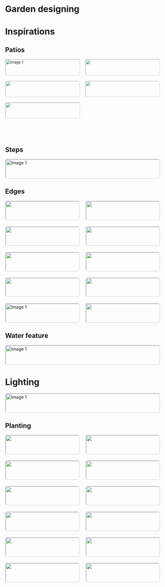 # Garden designing



# Inspirations
## Patios
<svg fill="none" viewBox="0 0 600 300" width="600" height="300" xmlns="http://www.w3.org/2000/svg">
  <foreignObject width="100%" height="100%">
    <div xmlns="http://www.w3.org/1999/xhtml">
        <style>
            .gallery {
                display: grid;
                grid-template-columns: repeat(auto-fit, minmax(200px, 1fr));
                gap: 20px;
            }
            .gallery-item {
            border: 1px solid #ccc;
            border-radius: 5px;
            overflow: hidden;
            }
            .gallery-item img {
            width: 100%;
            height: auto;
            display: block;
            border: 1px solid #ccc;
            }
            .gallery-caption {
            padding: 10px;
            text-align: center;
            font-size:15px;
            }
            </style>
        <div class="gallery">
            <!-- First row -->
            <div class="gallery-item">
                <img src="https://scontent.fslc3-1.fna.fbcdn.net/v/t39.30808-6/441216242_373519295706243_4261411357134905440_n.jpg?_nc_cat=104&ccb=1-7&_nc_sid=5f2048&_nc_ohc=-dk9zBNvhVcQ7kNvgFW9Bw6&_nc_ht=scontent.fslc3-1.fna&oh=00_AYAevYSesKqFzFYB7VGqw_21HwDWzKAFhZSBtSgGt1SMlg&oe=664CB206" alt="Image 1">
                <div class="gallery-caption">Style 1</div>
            </div>
            <div class="gallery-item">
                <img src="https://scontent.fslc3-2.fna.fbcdn.net/v/t39.30808-6/440425815_374624165595756_1905373012423718742_n.jpg?_nc_cat=111&ccb=1-7&_nc_sid=5f2048&_nc_ohc=1yTWrcTDzBcQ7kNvgHtW-kR&_nc_ht=scontent.fslc3-2.fna&oh=00_AYC4MERnAkXL_TBJUTF3-n6rhFiD29QLVXCXkeinsfe3Sw&oe=664CD26F">
                <div class="gallery-caption">Style 1</div>
            </div>
            <div class="gallery-item">
                <img src="https://scontent.fslc3-1.fna.fbcdn.net/v/t39.30808-6/441223406_374654488926057_222648471742677777_n.jpg?_nc_cat=109&ccb=1-7&_nc_sid=5f2048&_nc_ohc=-0xjWNeqWIsQ7kNvgGHrHgs&_nc_ht=scontent.fslc3-1.fna&oh=00_AYC0FsYmTRU6283VfGREQE0Z894EaiINo5Slssn6VMlTmQ&oe=664CC31C">
                <div class="gallery-caption">Style 1</div>
            </div>
            <div class="gallery-item">
                <img src="https://scontent.fslc3-2.fna.fbcdn.net/v/t39.30808-6/440273371_375921708799335_4760030747722713727_n.jpg?_nc_cat=105&ccb=1-7&_nc_sid=5f2048&_nc_ohc=ezlpIfMhjGMQ7kNvgHVrnw3&_nc_ht=scontent.fslc3-2.fna&oh=00_AYDKS67K6vELM2ldhhgzLpDIUkNbTEIakDOMD-GArCu4aA&oe=664CA392">
                <div class="gallery-caption">Style 1</div>
            </div>
            <div class="gallery-item">
                <img src="https://scontent.fslc3-2.fna.fbcdn.net/v/t39.30808-6/441035786_379451591779680_6873284042206897390_n.jpg?_nc_cat=107&ccb=1-7&_nc_sid=5f2048&_nc_ohc=yJHeuMvmDNsQ7kNvgF3dyzC&_nc_ht=scontent.fslc3-2.fna&oh=00_AYBNQuyZe2TXsZmnSEqWs6G0P99yktmYz4oIN2VHwgKD4w&oe=664C9A36">
                <div class="gallery-caption">Style 1</div>
            </div>
            <!-- Add more images here -->
        </div>
</div>
</foreignObject>
</svg>

## Steps
<div class="gallery">
    <!-- First row -->
    <div class="gallery-item">
        <img src="https://scontent.fslc3-2.fna.fbcdn.net/v/t39.30808-6/440405092_373286162396223_833693472125430188_n.jpg?_nc_cat=110&ccb=1-7&_nc_sid=5f2048&_nc_ohc=w8jdyH9U5CkQ7kNvgE7gHwH&_nc_ht=scontent.fslc3-2.fna&oh=00_AYBbbfates1EnMtigbHvOi5vN_HuEgLYckbj79D8CTlFMg&oe=664CBC06" alt="Image 1">
        <div class="gallery-caption">Style 1</div>
    </div>
    <!-- Add more images here -->
</div>

## Edges
<div class="gallery">
    <!-- First row -->
    <div class="gallery-item">
        <img src="https://scontent.fslc3-2.fna.fbcdn.net/v/t39.30808-6/440161682_374001772324662_2185163485068409178_n.jpg?_nc_cat=106&ccb=1-7&_nc_sid=5f2048&_nc_ohc=2B3tQE1RP-gQ7kNvgFJhGHd&_nc_ht=scontent.fslc3-2.fna&oh=00_AYDLJUeOeapVzBTlen4fpM7K0lL3amTZ79mFKGuZvQo6zA&oe=664CD14E">
        <div class="gallery-caption">Style 1</div>
    </div>
    <div class="gallery-item">
        <img src="https://scontent.fslc3-1.fna.fbcdn.net/v/t39.30808-6/440313273_373286645729508_1112059522501267677_n.jpg?_nc_cat=101&ccb=1-7&_nc_sid=5f2048&_nc_ohc=7vIgRb7wbukQ7kNvgH4kmaN&_nc_ht=scontent.fslc3-1.fna&oh=00_AYBjG_gA0vKc_U2o9KTNmkJ9M_RhCJUpHRgGhB3JDIpp3g&oe=664CB05A
">
        <div class="gallery-caption">Style 1</div>
    </div>
    <div class="gallery-item">
        <img src="https://scontent.fslc3-1.fna.fbcdn.net/v/t39.30808-6/440352111_375780958813410_1381258818489267031_n.jpg?_nc_cat=103&ccb=1-7&_nc_sid=5f2048&_nc_ohc=Mvmlqk-2B-AQ7kNvgEYpxyl&_nc_ht=scontent.fslc3-1.fna&oh=00_AYDWb7cSGmA2V-fD17Fg8_gyZz4hYu8FZk7Rz_ZMYn2A_w&oe=664CB9CF">
        <div class="gallery-caption">Style 1</div>
    </div>
    <div class="gallery-item">
        <img src="https://scontent.fslc3-2.fna.fbcdn.net/v/t39.30808-6/440361597_377291295329043_602488932753620179_n.jpg?_nc_cat=105&ccb=1-7&_nc_sid=5f2048&_nc_ohc=kKJkgLnJzewQ7kNvgFeCNE3&_nc_ht=scontent.fslc3-2.fna&oh=00_AYCJsEeVd3lcyjvoKgb36KCvAGeQk8A9kD7C17QJ1WSM9w&oe=664CC1C2">
        <div class="gallery-caption">Style 1</div>
    </div>
    <div class="gallery-item">
        <img src="https://scontent.fslc3-1.fna.fbcdn.net/v/t39.30808-6/440341738_377745695283603_8138800944687274424_n.jpg?_nc_cat=100&ccb=1-7&_nc_sid=5f2048&_nc_ohc=T95Ql6ZkxN4Q7kNvgEvDSJj&_nc_ht=scontent.fslc3-1.fna&oh=00_AYDQ0X-V6M8Xsj9Jz_Zma8hnPZOJq9knLM2jYP56ZmrOUQ&oe=664CCC71">
        <div class="gallery-caption">Style 1</div>
    </div>
    <div class="gallery-item">
        <img src="https://scontent.fslc3-2.fna.fbcdn.net/v/t39.30808-6/440327471_378502488541257_7925431659350959536_n.jpg?_nc_cat=111&ccb=1-7&_nc_sid=5f2048&_nc_ohc=6K-qiv2hfgUQ7kNvgGUm9Ji&_nc_ht=scontent.fslc3-2.fna&oh=00_AYBhX_Xo47U39NYA-CUez_s6H__fZF94osoFNmzhwaItsA&oe=664CC192">
        <div class="gallery-caption">Style 1</div>
    </div>
    <div class="gallery-item">
        <img src="https://scontent.fslc3-2.fna.fbcdn.net/v/t39.30808-6/441269975_378514915206681_6815420315309618767_n.jpg?_nc_cat=111&ccb=1-7&_nc_sid=5f2048&_nc_ohc=Blz_16m8G9AQ7kNvgGz45JB&_nc_ht=scontent.fslc3-2.fna&oh=00_AYDgZgOq7MVCEOI5FLXUfRApRua04Mq1iIeRcDLdxSKG0Q&oe=664CA0A9">
        <div class="gallery-caption">Style 1</div>
    </div>
    <div class="gallery-item">
        <img src="https://scontent.fslc3-2.fna.fbcdn.net/v/t39.30808-6/441266060_380541485004024_5225336472227106087_n.jpg?_nc_cat=108&ccb=1-7&_nc_sid=5f2048&_nc_ohc=OlugGIY7XOoQ7kNvgGN6gva&_nc_ht=scontent.fslc3-2.fna&oh=00_AYA37VpQrKMu57jk9NrBIVY1lB2KKWRmO_xMtkq5Yimxqg&oe=664CC810">
        <div class="gallery-caption">Style 1</div>
    </div>    
    <div class="gallery-item">
        <img src="https://scontent.fslc3-2.fna.fbcdn.net/v/t39.30808-6/441337058_382866971438142_7558562463854849244_n.jpg?_nc_cat=105&ccb=1-7&_nc_sid=5f2048&_nc_ohc=o3MiuHaiC7gQ7kNvgEHqDOB&_nc_ht=scontent.fslc3-2.fna&oh=00_AYCAa2U-sSXwBQQuVuYmdb0-hST8JLhTe0nCm1Z8z-01-A&oe=664CC18D" alt="Image 1">
        <div class="gallery-caption">Style 1</div>
    </div>
    <div class="gallery-item">
        <img src="https://scontent.fslc3-2.fna.fbcdn.net/v/t39.30808-6/439690178_369448942779945_4094260891630866694_n.jpg?_nc_cat=106&ccb=1-7&_nc_sid=5f2048&_nc_ohc=R-QzM3DQuc0Q7kNvgEiRumQ&_nc_ht=scontent.fslc3-2.fna&oh=00_AYBM_Dy73Iy6GYTHXl_AjptMhNlWshJaAExzjjnAbDfRRw&oe=664CC104">
        <div class="gallery-caption">Style 1</div>
    </div>
<!-- Add more images here -->
</div>

## Water feature
<div class="gallery">
    <!-- First row -->
    <div class="gallery-item">
        <img src="https://scontent.fslc3-2.fna.fbcdn.net/v/t39.30808-6/436268009_381537704904402_4983182481603528459_n.jpg?_nc_cat=108&ccb=1-7&_nc_sid=5f2048&_nc_ohc=Szbu_7hy6G0Q7kNvgHYT6XS&_nc_ht=scontent.fslc3-2.fna&oh=00_AYCdNpFLk10cnILoYPidcLbkYsaHGten2UHQNOHstBDo3Q&oe=664CDBFE
" alt="Image 1">
        <div class="gallery-caption">Style 1</div>
    </div>
    <!-- Add more images here -->
</div>

# Lighting
<div class="gallery">
    <!-- First row -->
    <div class="gallery-item">
        <img src="https://scontent.fslc3-1.fna.fbcdn.net/v/t39.30808-6/426437967_382861294772043_5193338386366182737_n.jpg?_nc_cat=101&ccb=1-7&_nc_sid=5f2048&_nc_ohc=1waNXhnoJqwQ7kNvgH_2VSh&_nc_ht=scontent.fslc3-1.fna&oh=00_AYCwgB42NlGuLLjadPY72NMOhMhFy5uzd6D8FOe8I_fxjA&oe=664CA9CC" alt="Image 1">
        <div class="gallery-caption">Style 1</div>
    </div>
    <!-- Add more images here -->
</div>

## Planting
<div class="gallery">
    <!-- First row -->
    <div class="gallery-item">
        <img src="https://scontent.fslc3-2.fna.fbcdn.net/v/t39.30808-6/441267875_383567124701460_1663571073935419656_n.jpg?_nc_cat=106&ccb=1-7&_nc_sid=5f2048&_nc_ohc=wy5rpwC6VYgQ7kNvgG5ziaG&_nc_ht=scontent.fslc3-2.fna&oh=00_AYAHBGhTVdgYZRnhcdSneOplaauv8B14bTK4jj1Wu20HLA&oe=664CC2EC">
        <div class="gallery-caption">Style 1</div>
    </div>
    <div class="gallery-item">
        <img src="https://scontent.fslc3-2.fna.fbcdn.net/v/t39.30808-6/440368268_378018165256356_3252763178725180376_n.jpg?_nc_cat=110&ccb=1-7&_nc_sid=5f2048&_nc_ohc=0g2vZMmmItEQ7kNvgF3l4dT&_nc_ht=scontent.fslc3-2.fna&oh=00_AYAZAN9H3-pbOxNnJpg5Nc2S40ulCYa4e6n7oozhGHwAZg&oe=664CA123">
        <div class="gallery-caption">Style 1</div>
    </div>
    <div class="gallery-item">
        <img src="https://scontent.fslc3-1.fna.fbcdn.net/v/t39.30808-6/440263806_371821172542722_4431038554414011956_n.jpg?_nc_cat=102&ccb=1-7&_nc_sid=5f2048&_nc_ohc=xjQv6DgXXHwQ7kNvgFPW4WF&_nc_ht=scontent.fslc3-1.fna&oh=00_AYDsSwAjBXP3PtGNniVJtdNzlWSuU_1OGq3ipTm7ydtxWQ&oe=664CBB71">
        <div class="gallery-caption">Style 1</div>
    </div>
    <div class="gallery-item">
        <img src="https://scontent.fslc3-2.fna.fbcdn.net/v/t39.30808-6/440238901_369755586082614_4507748792742734093_n.jpg?_nc_cat=111&ccb=1-7&_nc_sid=5f2048&_nc_ohc=wIUxruF6qagQ7kNvgFJbulE&_nc_ht=scontent.fslc3-2.fna&oh=00_AYCI_0nZZkLLffa11so4ThnO4WOmhHxgSyqKkOUdhB4ljA&oe=664CCDC0">
        <div class="gallery-caption">Style 1</div>
    </div>
    <div class="gallery-item">
        <img src="https://scontent.fslc3-2.fna.fbcdn.net/v/t39.30808-6/440119723_369494349442071_1616964114191405175_n.jpg?_nc_cat=110&ccb=1-7&_nc_sid=5f2048&_nc_ohc=WsQeAx1v-GwQ7kNvgGR52dN&_nc_ht=scontent.fslc3-2.fna&oh=00_AYDb9WAH1H0fO3ZMFEVMPD6x7lyRLGcxYlPc-BB04Sb7-A&oe=664CB670">
        <div class="gallery-caption">Style 1</div>
    </div>
    <div class="gallery-item">
        <img src="https://scontent.fslc3-1.fna.fbcdn.net/v/t39.30808-6/439733679_368427372882102_8520034086975420080_n.jpg?_nc_cat=103&ccb=1-7&_nc_sid=5f2048&_nc_ohc=m4n8b0_KGbQQ7kNvgGeWblA&_nc_ht=scontent.fslc3-1.fna&oh=00_AYB-0oZXD5xfmHmWgpkLHpS9kl5akbwz0XdO6cWKMiSkCw&oe=664CD184">
        <div class="gallery-caption">Style 1</div>
    </div>
    <div class="gallery-item">
        <img src="https://scontent.fslc3-2.fna.fbcdn.net/v/t39.30808-6/439672810_366410496417123_5691985391791153766_n.jpg?_nc_cat=111&ccb=1-7&_nc_sid=5f2048&_nc_ohc=BIHV2qhEAQkQ7kNvgEzI1F2&_nc_oc=AdiUIriDtTp4QLMjcB2AvNPAKZrjJTKGtCamHD6udAbJPgKDQhrVmC5Cik_JygxpOCYuzsPxBuSQsKa1RWD_woEe&_nc_ht=scontent.fslc3-2.fna&oh=00_AYCMpOeu2RCDZf_JY7LDbunae7XqDZUkKz0KkJp4q0wvgA&oe=664CCF15">
        <div class="gallery-caption">Style 1</div>
    </div>
    <div class="gallery-item">
        <img src="https://scontent.fslc3-1.fna.fbcdn.net/v/t39.30808-6/436447063_364800489911457_7775270633989062674_n.jpg?_nc_cat=102&ccb=1-7&_nc_sid=5f2048&_nc_ohc=o3G-IXtM1_kQ7kNvgF1WTEl&_nc_ht=scontent.fslc3-1.fna&oh=00_AYD_7iLopLJglkDEkqxBLx6HHLxKsfPDhHgYJE-9_ot43Q&oe=664CD923">
        <div class="gallery-caption">Style 1</div>
    </div>
    <div class="gallery-item">
        <img src="https://scontent.fslc3-1.fna.fbcdn.net/v/t39.30808-6/433335043_350918777966295_2546528043592860561_n.jpg?_nc_cat=109&ccb=1-7&_nc_sid=5f2048&_nc_ohc=fo-uzEQo2OgQ7kNvgFRf6dj&_nc_ht=scontent.fslc3-1.fna&oh=00_AYCn9BNVo_QGwtm1ilJQdB5aF1nGLcHFuifQegIvgnRmbg&oe=664CAC59">
        <div class="gallery-caption">Style 1</div>
    </div>
    <div class="gallery-item">
        <img src="https://scontent.fslc3-2.fna.fbcdn.net/v/t39.30808-6/380342464_234509706273870_1556607566444104046_n.jpg?stp=cp6_dst-jpg&_nc_cat=111&ccb=1-7&_nc_sid=5f2048&_nc_ohc=VBxBa7P7Us8Q7kNvgEPVQX4&_nc_ht=scontent.fslc3-2.fna&oh=00_AYCRciTURlz00mGl6AA2oHkSTqTwqqMss8qrqjH690AcjQ&oe=664CE09E">
        <div class="gallery-caption">Style 1</div>
    </div>
    <div class="gallery-item">
        <img src="https://scontent.fslc3-2.fna.fbcdn.net/v/t39.30808-6/378114775_228537420204432_2680572296701431990_n.jpg?_nc_cat=111&ccb=1-7&_nc_sid=5f2048&_nc_ohc=f4KcsvuvXdAQ7kNvgHSdVlE&_nc_ht=scontent.fslc3-2.fna&oh=00_AYBzrIwvjiHb_dAIntNykEfbD_hPv2fqvnlVrCp5znowsg&oe=664CD34D">
        <div class="gallery-caption">Style 1</div>
    </div>
    <div class="gallery-item">
        <img src="https://scontent.fslc3-1.fna.fbcdn.net/v/t39.30808-6/377839638_227709553620552_1635841179769863168_n.jpg?_nc_cat=100&ccb=1-7&_nc_sid=5f2048&_nc_ohc=ED5vfTOB07gQ7kNvgH7QGt3&_nc_ht=scontent.fslc3-1.fna&oh=00_AYCfan3VrI9JxR7K0wAcvTj0g8xEXQxW1N2bE_K_UrUFZw&oe=664CE06D">
        <div class="gallery-caption">Style 1</div>
    </div>
<!-- Add more images here -->
</div>



